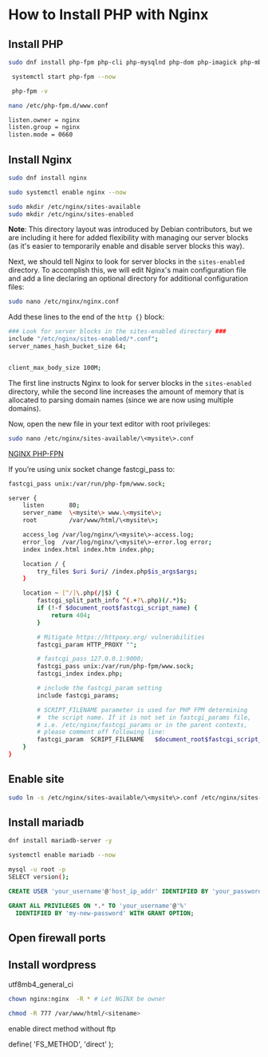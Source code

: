 # How to Install PHP with Nginx

## Install PHP

```bash 
sudo dnf install php-fpm php-cli php-mysqlnd php-dom php-imagick php-mbstring php-zip php-gd php-intl -y
```

```bash
 systemctl start php-fpm --now
```

```bash
 php-fpm -v
```

```bash
nano /etc/php-fpm.d/www.conf
```

```bash
listen.owner = nginx
listen.group = nginx
listen.mode = 0660

```

## Install Nginx

```bash
sudo dnf install nginx
```

```bash
sudo systemctl enable nginx --now
```

```bash
sudo mkdir /etc/nginx/sites-available
sudo mkdir /etc/nginx/sites-enabled
```

>>>
**Note**: This directory layout was introduced by Debian contributors, but we are including it here for added flexibility with managing our server blocks (as it's easier to temporarily enable and disable server blocks this way).
>>>

Next, we should tell Nginx to look for server blocks in the `sites-enabled` directory. To accomplish this, we will edit Nginx's main configuration file and add a line declaring an optional directory for additional configuration files:

``` bash
sudo nano /etc/nginx/nginx.conf
```

Add these lines to the end of the `http {}` block:

``` bash
### Look for server blocks in the sites-enabled directory ###
include "/etc/nginx/sites-enabled/*.conf";
server_names_hash_bucket_size 64;


client_max_body_size 100M;
```

The first line instructs Nginx to look for server blocks in the `sites-enabled` directory, while the second line increases the amount of memory that is allocated to parsing domain names (since we are now using multiple domains).


Now, open the new file in your text editor with root privileges:

``` bash
sudo nano /etc/nginx/sites-available/\<mysite\>.conf
```

[NGINX PHP-FPN](https://www.nginx.com/resources/wiki/start/topics/examples/phpfcgi/)

If you’re using unix socket change fastcgi_pass to:

```bash
fastcgi_pass unix:/var/run/php-fpm/www.sock;
```

``` bash
server {
    listen       80;
    server_name  \<mysite\> www.\<mysite\>;
    root         /var/www/html/\<mysite\>;

    access_log /var/log/nginx/\<mysite\>-access.log;
    error_log  /var/log/nginx/\<mysite\>-error.log error;
    index index.html index.htm index.php;

    location / {
        try_files $uri $uri/ /index.php$is_args$args;
    }

    location ~ [^/]\.php(/|$) {
        fastcgi_split_path_info ^(.+?\.php)(/.*)$;
        if (!-f $document_root$fastcgi_script_name) {
            return 404;
        }

        # Mitigate https://httpoxy.org/ vulnerabilities
        fastcgi_param HTTP_PROXY "";

        # fastcgi_pass 127.0.0.1:9000;
        fastcgi_pass unix:/var/run/php-fpm/www.sock;
        fastcgi_index index.php;

        # include the fastcgi_param setting
        include fastcgi_params;

        # SCRIPT_FILENAME parameter is used for PHP FPM determining
        #  the script name. If it is not set in fastcgi_params file,
        # i.e. /etc/nginx/fastcgi_params or in the parent contexts,
        # please comment off following line:
        fastcgi_param  SCRIPT_FILENAME   $document_root$fastcgi_script_name;
    }
}
```

## Enable site

```bash
sudo ln -s /etc/nginx/sites-available/\<mysite\>.conf /etc/nginx/sites-enabled/\<mysite\>.conf
```

## Install mariadb

```bash
dnf install mariadb-server -y
```

```bash
systemctl enable mariadb --now
```

```bash
mysql -u root -p
SELECT version();
```

```sql
CREATE USER 'your_username'@'host_ip_addr' IDENTIFIED BY 'your_password';

GRANT ALL PRIVILEGES ON *.* TO 'your_username'@'%'
  IDENTIFIED BY 'my-new-password' WITH GRANT OPTION;
```


## Open firewall ports



## Install wordpress

utf8mb4_general_ci

```bash
chown nginx:nginx  -R * # Let NGINX be owner

```

```bash
chmod -R 777 /var/www/html/<sitename>
```

enable direct method without ftp

define( 'FS_METHOD', 'direct' );


